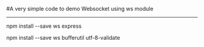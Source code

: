 #A very simple code to demo Websocket using ws module
___
<p>npm install --save ws express</p>
<p>npm install --save ws bufferutil utf-8-validate</p>
